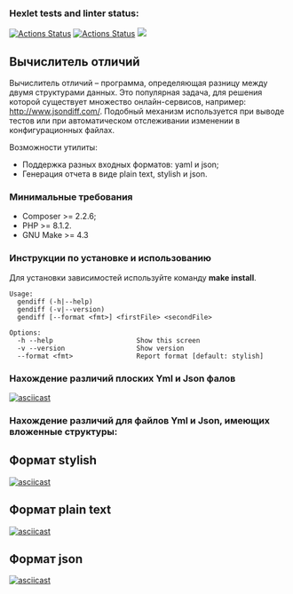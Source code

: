 ### Hexlet tests and linter status:
[![Actions Status](https://github.com/Mikhail325/php-project-48/workflows/hexlet-check/badge.svg)](https://github.com/Mikhail325/php-project-48/actions)
[![Actions Status](https://github.com/Mikhail325/php-project-48/actions/workflows/testGit.yml/badge.svg)](https://github.com/Mikhail325/php-project-48/actions)
<a href="https://codeclimate.com/github/Mikhail325/php-project-48/test_coverage"><img src="https://api.codeclimate.com/v1/badges/820227954b0c00504ddb/test_coverage" /></a>

## Вычислитель отличий
Вычислитель отличий – программа, определяющая разницу между двумя структурами данных. Это популярная задача, для решения которой существует множество онлайн-сервисов, например: http://www.jsondiff.com/. Подобный механизм используется при выводе тестов или при автоматическом отслеживании изменении в конфигурационных файлах.

Возможности утилиты:
* Поддержка разных входных форматов: yaml и json;
* Генерация отчета в виде plain text, stylish и json.

### Минимальные требования
* Composer >= 2.2.6;
* PHP >= 8.1.2.
* GNU Make >= 4.3

### Инструкции по установке и использованию
Для установки зависимостей используйте команду **make install**.
```
Usage:
  gendiff (-h|--help)
  gendiff (-v|--version)
  gendiff [--format <fmt>] <firstFile> <secondFile>

Options:
  -h --help                     Show this screen
  -v --version                  Show version
  --format <fmt>                Report format [default: stylish]
```

### Нахождение различий плоских Yml и Json фалов
[![asciicast](https://asciinema.org/a/5JAsxCZqeChfvbr2XN5hxAEXi.svg)](https://asciinema.org/a/5JAsxCZqeChfvbr2XN5hxAEXi)

### Нахождение различий для файлов Yml и Json, имеющих вложенные структуры:
## Формат stylish
[![asciicast](https://asciinema.org/a/qUykV8Z5eJ9wzj7HM23QDYi11.svg)](https://asciinema.org/a/qUykV8Z5eJ9wzj7HM23QDYi11)
## Формат plain text
[![asciicast](https://asciinema.org/a/Cz7DGnGIHeLwxRAgRKrhQDJaN.svg)](https://asciinema.org/a/Cz7DGnGIHeLwxRAgRKrhQDJaN)
## Формат json
[![asciicast](https://asciinema.org/a/iDLRPaMYr12lf4CTN47uBRx7d.svg)](https://asciinema.org/a/iDLRPaMYr12lf4CTN47uBRx7d)
